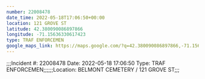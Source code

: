 ```yaml
---
number: 22008478
date_time: 2022-05-18T17:06:50+00:00
location: 121 GROVE ST
latitude: 42.380090086897866
longitude: -71.15636330617423
type: TRAF ENFORCEMEN
google_maps_link: https://maps.google.com/?q=42.380090086897866,-71.15636330617423
---
```


;;;Incident #: 22008478  Date: 2022-05-18 17:06:50   Type: TRAF ENFORCEMEN;;;;;;Location: BELMONT CEMETERY / 121 GROVE ST;;;
